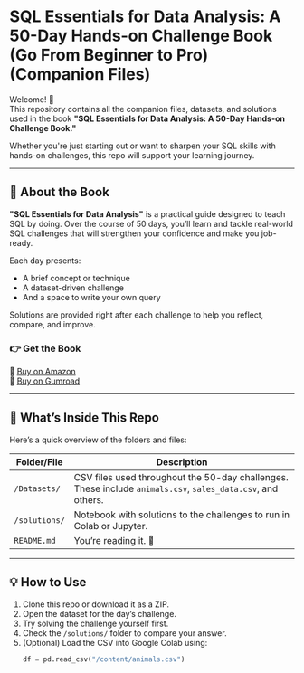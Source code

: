 # SQL Essentials for Data Analysis: A 50-Day Hands-on Challenge Book (Go From Beginner to Pro)  (Companion Files)

Welcome! 👋  
This repository contains all the companion files, datasets, and solutions used in the book **"SQL Essentials for Data Analysis: A 50-Day Hands-on Challenge Book."**

Whether you're just starting out or want to sharpen your SQL skills with hands-on challenges, this repo will support your learning journey.

---

## 📖 About the Book

**"SQL Essentials for Data Analysis"** is a practical guide designed to teach SQL by doing. Over the course of 50 days, you’ll learn and tackle real-world SQL challenges that will strengthen your confidence and make you job-ready.

Each day presents:
- A brief concept or technique
- A dataset-driven challenge
- And a space to write your own query

Solutions are provided right after each challenge to help you reflect, compare, and improve.

### 👉 Get the Book

📘 [Buy on Amazon](https://www.amazon.com/dp/YOUR_BOOK_LINK_HERE)  
📘 [Buy on Gumroad](https://yourgumroadlink.com/sql-essentials)

---

## 📁 What’s Inside This Repo

Here’s a quick overview of the folders and files:

| Folder/File | Description |
|-------------|-------------|
| `/Datasets/` | CSV files used throughout the 50-day challenges. These include `animals.csv`, `sales_data.csv`, and others. |
| `/solutions/` | Notebook with solutions to the challenges to run in Colab or Jupyter. |
| `README.md` | You’re reading it. 🙂

---

## 💡 How to Use

1. Clone this repo or download it as a ZIP.
2. Open the dataset for the day’s challenge.
3. Try solving the challenge yourself first.
4. Check the `/solutions/` folder to compare your answer.
5. (Optional) Load the CSV into Google Colab using:
   ```python
   df = pd.read_csv("/content/animals.csv")

   
